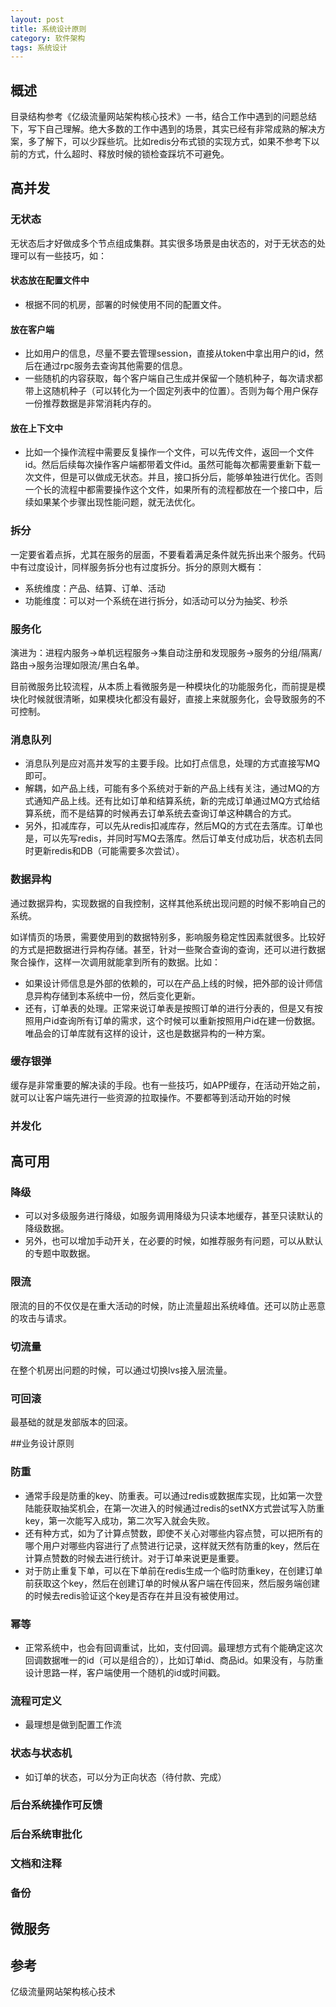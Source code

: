 ```yaml
---
layout: post
title: 系统设计原则
category: 软件架构
tags: 系统设计
---
```


## 概述
目录结构参考《亿级流量网站架构核心技术》一书，结合工作中遇到的问题总结下，写下自己理解。绝大多数的工作中遇到的场景，其实已经有非常成熟的解决方案，多了解下，可以少踩些坑。比如redis分布式锁的实现方式，如果不参考下以前的方式，什么超时、释放时候的锁检查踩坑不可避免。

## 高并发
### 无状态
无状态后才好做成多个节点组成集群。其实很多场景是由状态的，对于无状态的处理可以有一些技巧，如：
#### 状态放在配置文件中
- 根据不同的机房，部署的时候使用不同的配置文件。
#### 放在客户端
- 比如用户的信息，尽量不要去管理session，直接从token中拿出用户的id，然后在通过rpc服务去查询其他需要的信息。
- 一些随机的内容获取，每个客户端自己生成并保留一个随机种子，每次请求都带上这随机种子（可以转化为一个固定列表中的位置）。否则为每个用户保存一份推荐数据是非常消耗内存的。

#### 放在上下文中
- 比如一个操作流程中需要反复操作一个文件，可以先传文件，返回一个文件id。然后后续每次操作客户端都带着文件id。虽然可能每次都需要重新下载一次文件，但是可以做成无状态。并且，接口拆分后，能够单独进行优化。否则一个长的流程中都需要操作这个文件，如果所有的流程都放在一个接口中，后续如果某个步骤出现性能问题，就无法优化。

### 拆分
一定要省着点拆，尤其在服务的层面，不要看着满足条件就先拆出来个服务。代码中有过度设计，同样服务拆分也有过度拆分。拆分的原则大概有：
- 系统维度：产品、结算、订单、活动
- 功能维度：可以对一个系统在进行拆分，如活动可以分为抽奖、秒杀

### 服务化
演进为：进程内服务->单机远程服务->集自动注册和发现服务->服务的分组/隔离/路由->服务治理如限流/黑白名单。

目前微服务比较流程，从本质上看微服务是一种模块化的功能服务化，而前提是模块化时候就很清晰，如果模块化都没有最好，直接上来就服务化，会导致服务的不可控制。

### 消息队列
- 消息队列是应对高并发写的主要手段。比如打点信息，处理的方式直接写MQ即可。
- 解耦，如产品上线，可能有多个系统对于新的产品上线有关注，通过MQ的方式通知产品上线。还有比如订单和结算系统，新的完成订单通过MQ方式给结算系统，而不是结算的时候再去订单系统去查询订单这种耦合的方式。
- 另外，扣减库存，可以先从redis扣减库存，然后MQ的方式在去落库。订单也是，可以先写redis，并同时写MQ去落库。然后订单支付成功后，状态机去同时更新redis和DB（可能需要多次尝试）。

### 数据异构
通过数据异构，实现数据的自我控制，这样其他系统出现问题的时候不影响自己的系统。

如详情页的场景，需要使用到的数据特别多，影响服务稳定性因素就很多。比较好的方式是把数据进行异构存储。甚至，针对一些聚合查询的查询，还可以进行数据聚合操作，这样一次调用就能拿到所有的数据。比如：
- 如果设计师信息是外部的依赖的，可以在产品上线的时候，把外部的设计师信息异构存储到本系统中一份，然后变化更新。
- 还有，订单表的处理。正常来说订单表是按照订单的进行分表的，但是又有按照用户id查询所有订单的需求，这个时候可以重新按照用户id在建一份数据。唯品会的订单库就有这样的设计，这也是数据异构的一种方案。

### 缓存银弹
缓存是非常重要的解决读的手段。也有一些技巧，如APP缓存，在活动开始之前，就可以让客户端先进行一些资源的拉取操作。不要都等到活动开始的时候
### 并发化

## 高可用
### 降级
- 可以对多级服务进行降级，如服务调用降级为只读本地缓存，甚至只读默认的降级数据。
- 另外，也可以增加手动开关，在必要的时候，如推荐服务有问题，可以从默认的专题中取数据。

### 限流
限流的目的不仅仅是在重大活动的时候，防止流量超出系统峰值。还可以防止恶意的攻击与请求。

### 切流量
在整个机房出问题的时候，可以通过切换lvs接入层流量。

### 可回滚
最基础的就是发部版本的回滚。

##业务设计原则
### 防重
- 通常手段是防重的key、防重表。可以通过redis或数据库实现，比如第一次登陆能获取抽奖机会，在第一次进入的时候通过redis的setNX方式尝试写入防重key，第一次能写入成功，第二次写入就会失败。
- 还有种方式，如为了计算点赞数，即使不关心对哪些内容点赞，可以把所有的哪个用户对哪些内容进行了点赞进行记录，这样就天然有防重的key，然后在计算点赞数的时候去进行统计。对于订单来说更是重要。
- 对于防止重复下单，可以在下单前在redis生成一个临时防重key，在创建订单前获取这个key，然后在创建订单的时候从客户端在传回来，然后服务端创建的时候去redis验证这个key是否存在并且没有被使用过。

### 幂等
- 正常系统中，也会有回调重试，比如，支付回调。最理想方式有个能确定这次回调数据唯一的id（可以是组合的），比如订单id、商品id。如果没有，与防重设计思路一样，客户端使用一个随机的id或时间戳。

### 流程可定义
- 最理想是做到配置工作流

### 状态与状态机
- 如订单的状态，可以分为正向状态（待付款、完成）
### 后台系统操作可反馈
### 后台系统审批化
### 文档和注释
### 备份


## 微服务
## 参考
亿级流量网站架构核心技术